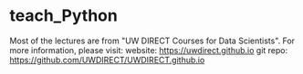 # teach_Python
Most of the lectures are from "UW DIRECT Courses for Data Scientists".
For more information, please visit:
website: https://uwdirect.github.io
git repo: https://github.com/UWDIRECT/UWDIRECT.github.io
